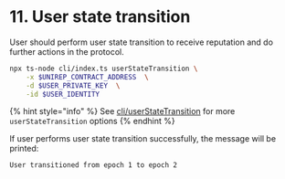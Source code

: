 # 11. User state transition

User should perform user state transition to receive reputation and do further actions in the protocol.

```bash
npx ts-node cli/index.ts userStateTransition \
    -x $UNIREP_CONTRACT_ADDRESS  \
    -d $USER_PRIVATE_KEY  \
    -id $USER_IDENTITY 
```

{% hint style="info" %}
See [cli/userStateTransition](../../cli/user-state-transition.md) for more `userStateTransition` options
{% endhint %}

If user performs user state transition successfully, the message will be printed:

```
User transitioned from epoch 1 to epoch 2
```
